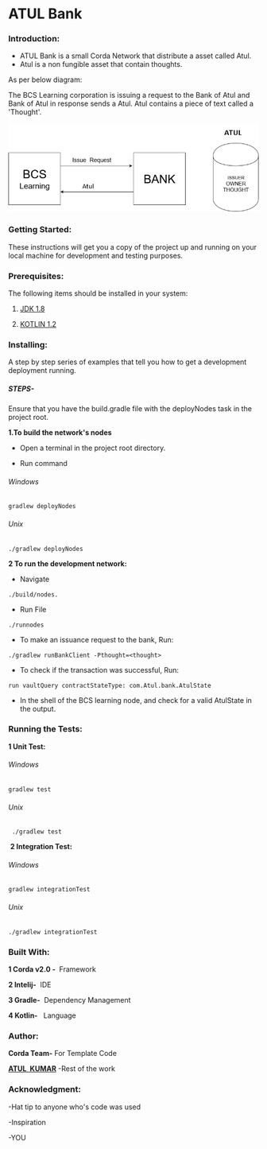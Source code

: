  # ATUL Bank

### Introduction:
- ATUL Bank is a small Corda Network that distribute a asset called Atul. 
- Atul is a non fungible asset that contain thoughts.

As per below diagram:

The BCS Learning corporation is issuing a request to the Bank of Atul and Bank of Atul in response sends a Atul. Atul contains a piece of text called a 'Thought'.

![Diagram](atulcorda.png)



### Getting Started:
These instructions will get you a copy of the project up and running on your local machine for development and testing purposes.  



### Prerequisites: 

The following items should be installed in your system: 

1.  [JDK 1.8](https://docs.oracle.com/javase/8/docs/technotes/guides/install/install_overview.html)
 

2.  [KOTLIN 1.2](https://kotlinlang.org/docs/tutorials/command-line.html)

### Installing: 
A step by step series of examples that tell you how to get a development deployment running. 
##### STEPS- 
Ensure that you have the build.gradle file with the deployNodes task in the project root. 

**1.To build the network's nodes** 

- Open a terminal in the project root directory.
 

- Run command
###### Windows
```
gradlew deployNodes
```
###### Unix
```
./gradlew deployNodes
```

**2 To run the development network:** 

- Navigate

```
./build/nodes.
```

- Run File 

```
./runnodes
```

- To make an issuance request to the bank, Run: 

```
./gradlew runBankClient -Pthought=<thought>
```

- To check if the transaction was successful, Run:

```
run vaultQuery contractStateType: com.Atul.bank.AtulState
```

- In the shell of the BCS learning node, and check for a valid AtulState in the output.


### Running the Tests: 
  **1 Unit Test:**
###### Windows
```
gradlew test
```
###### Unix
```
 ./gradlew test
 ```

 **2 Integration Test:**
 ###### Windows
 ```
 gradlew integrationTest
 ```
 ###### Unix
 ```
 ./gradlew integrationTest
 ```

### Built With: 
**1 Corda v2.0 -**  Framework 

**2 Intelij-**  IDE 

**3 Gradle-**  Dependency Management 

**4 Kotlin-**   Language 

### Author: 
**Corda Team-** For Template Code 

[**ATUL  KUMAR**](atul.kumar@bcstechnology.com.au) -Rest of the work 
 
 
 
### Acknowledgment:
-Hat tip to anyone who's code was used  
  
-Inspiration  
  
-YOU 














